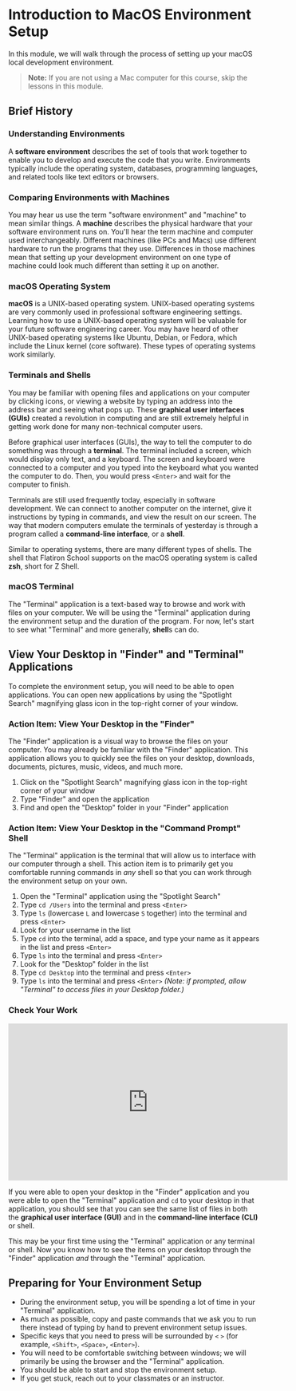 # Introduction to MacOS Environment Setup

In this module, we will walk through the process of setting up your macOS local
development environment.

> **Note:** If you are not using a Mac computer for this course, skip the
> lessons in this module.

## Brief History

### Understanding Environments

A **software environment** describes the set of tools that work together to
enable you to develop and execute the code that you write. Environments
typically include the operating system, databases, programming languages, and
related tools like text editors or browsers.

### Comparing Environments with Machines

You may hear us use the term "software environment" and "machine" to mean
similar things. A **machine** describes the physical hardware that your software
environment runs on. You'll hear the term machine and computer used
interchangeably. Different machines (like PCs and Macs) use different hardware
to run the programs that they use. Differences in those machines mean that
setting up your development environment on one type of machine could look much
different than setting it up on another.

### macOS Operating System

**macOS** is a UNIX-based operating system. UNIX-based operating systems are
very commonly used in professional software engineering settings. Learning how
to use a UNIX-based operating system will be valuable for your future software
engineering career. You may have heard of other UNIX-based operating systems
like Ubuntu, Debian, or Fedora, which include the Linux kernel (core software).
These types of operating systems work similarly.

### Terminals and Shells

You may be familiar with opening files and applications on your computer by
clicking icons, or viewing a website by typing an address into the address bar
and seeing what pops up. These **graphical user interfaces (GUIs)** created a
revolution in computing and are still extremely helpful in getting work done for
many non-technical computer users.

Before graphical user interfaces (GUIs), the way to tell the computer to do
something was through a **terminal**. The terminal included a screen, which
would display only text, and a keyboard. The screen and keyboard were connected
to a computer and you typed into the keyboard what you wanted the computer to do.
Then, you would press `<Enter>` and wait for the computer to finish.

Terminals are still used frequently today, especially in software development.
We can connect to another computer on the internet, give it instructions by
typing in commands, and view the result on our screen. The way that modern
computers emulate the terminals of yesterday is through a program called a
**command-line interface**, or a **shell**.

Similar to operating systems, there are many different types of shells. The
shell that Flatiron School supports on the macOS operating system is called
**zsh**, short for Z Shell.

### macOS Terminal

The "Terminal" application is a text-based way to browse and work with files on
your computer. We will be using the "Terminal" application during the
environment setup and the duration of the program. For now, let's start to see
what "Terminal" and more generally, **shell**s can do.

## View Your Desktop in "Finder" and "Terminal" Applications

To complete the environment setup, you will need to be able to open
applications. You can open new applications by using the "Spotlight Search"
magnifying glass icon in the top-right corner of your window.

### Action Item: View Your Desktop in the "Finder"

The "Finder" application is a visual way to browse the files on your computer.
You may already be familiar with the "Finder" application. This application
allows you to quickly see the files on your desktop, downloads, documents,
pictures, music, videos, and much more.

1. Click on the "Spotlight Search" magnifying glass icon in the top-right corner
   of your window
2. Type "Finder" and open the application
3. Find and open the "Desktop" folder in your "Finder" application

### Action Item: View Your Desktop in the "Command Prompt" Shell

The "Terminal" application is the terminal that will allow us to interface with
our computer through a shell. This action item is to primarily get you
comfortable running commands in _any_ shell so that you can work through the
environment setup on your own.

1. Open the "Terminal" application using the "Spotlight Search"
2. Type `cd /Users` into the terminal and press `<Enter>`
3. Type `ls` (lowercase `L` and lowercase `S` together) into the terminal and
   press `<Enter>`
4. Look for your username in the list
5. Type `cd` into the terminal, add a space, and type your name as it appears in
   the list and press `<Enter>`
6. Type `ls` into the terminal and press `<Enter>`
7. Look for the "Desktop" folder in the list
8. Type `cd Desktop` into the terminal and press `<Enter>`
9. Type `ls` into the terminal and press `<Enter>` _(Note: if prompted, allow
   "Terminal" to access files in your Desktop folder.)_

### Check Your Work

<!-- TODO: replace video -->
<iframe width="560" height="315" src="https://www.youtube.com/embed/xoHO4qeo3AA" frameborder="0" allow="accelerometer; autoplay; clipboard-write; encrypted-media; gyroscope; picture-in-picture" allowfullscreen></iframe>

If you were able to open your desktop in the "Finder" application and you were
able to open the "Terminal" application and `cd` to your desktop in that
application, you should see that you can see the same list of files in both the
**graphical user interface (GUI)** and in the **command-line interface (CLI)**
or shell.

This may be your first time using the "Terminal" application or any terminal or
shell. Now you know how to see the items on your desktop through the "Finder"
application _and_ through the "Terminal" application.

## Preparing for Your Environment Setup

- During the environment setup, you will be spending a lot of time in your
  "Terminal" application.
- As much as possible, copy and paste commands that we ask you to run there
  instead of typing by hand to prevent environment setup issues.
- Specific keys that you need to press will be surrounded by `<` `>` (for
  example, `<Shift>`, `<Space>`, `<Enter>`).
- You will need to be comfortable switching between windows; we will primarily
  be using the browser and the "Terminal" application.
- You should be able to start and stop the environment setup.
- If you get stuck, reach out to your classmates or an instructor.
